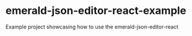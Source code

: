 # emerald-json-editor-react-example
Example project showcasing how to use the emerald-json-editor-react
